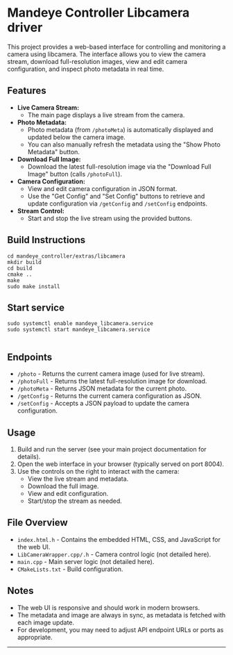 # Mandeye Controller Libcamera driver

This project provides a web-based interface for controlling and monitoring a camera using libcamera. The interface allows you to view the camera stream, download full-resolution images, view and edit camera configuration, and inspect photo metadata in real time.

## Features

- **Live Camera Stream:**
  - The main page displays a live stream from the camera.
- **Photo Metadata:**
  - Photo metadata (from `/photoMeta`) is automatically displayed and updated below the camera image.
  - You can also manually refresh the metadata using the "Show Photo Metadata" button.
- **Download Full Image:**
  - Download the latest full-resolution image via the "Download Full Image" button (calls `/photoFull`).
- **Camera Configuration:**
  - View and edit camera configuration in JSON format.
  - Use the "Get Config" and "Set Config" buttons to retrieve and update configuration via `/getConfig` and `/setConfig` endpoints.
- **Stream Control:**
  - Start and stop the live stream using the provided buttons.

## Build Instructions
```
cd mandeye_controller/extras/libcamera
mkdir build
cd build
cmake ..
make
sudo make install
```

## Start service
```
sudo systemctl enable mandeye_libcamera.service 
sudo systemctl start mandeye_libcamera.service 
    
``` 

## Endpoints

- `/photo` - Returns the current camera image (used for live stream).
- `/photoFull` - Returns the latest full-resolution image for download.
- `/photoMeta` - Returns JSON metadata for the current photo.
- `/getConfig` - Returns the current camera configuration as JSON.
- `/setConfig` - Accepts a JSON payload to update the camera configuration.

## Usage

1. Build and run the server (see your main project documentation for details).
2. Open the web interface in your browser (typically served on port 8004).
3. Use the controls on the right to interact with the camera:
    - View the live stream and metadata.
    - Download the full image.
    - View and edit configuration.
    - Start/stop the stream as needed.

## File Overview

- `index.html.h` - Contains the embedded HTML, CSS, and JavaScript for the web UI.
- `LibCameraWrapper.cpp/.h` - Camera control logic (not detailed here).
- `main.cpp` - Main server logic (not detailed here).
- `CMakeLists.txt` - Build configuration.

## Notes

- The web UI is responsive and should work in modern browsers.
- The metadata and image are always in sync, as metadata is fetched with each image update.
- For development, you may need to adjust API endpoint URLs or ports as appropriate.

---


